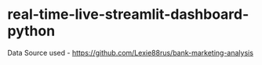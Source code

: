 # real-time-live-streamlit-dashboard-python

Data Source used - https://github.com/Lexie88rus/bank-marketing-analysis
